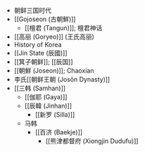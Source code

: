 - 朝鲜三国时代
- [[Gojoseon (古朝鮮)]]
    - [[檀君 (Tangun)]]; 檀君神话
- [[高丽 (Goryeo)]] (王氏高丽)
- History of Korea
- [[Jin State (辰國)]]
- [[箕子朝鲜]]; [[辰国]]
- [[朝鮮 (Joseon)]]; Chaoxian
- 李氏[[朝鲜王朝 (Josŏn Dynasty)]]
- [[三韩 (Samhan)]]
    - [[伽耶 (Gaya)]]
    - [[辰韓 (Jinhan)]]
        - [[新罗 (Silla)]]
    - 马韩
        - [[百济 (Baekje)]]
            - [[熊津都督府 (Xiongjin Dudufu)]]

